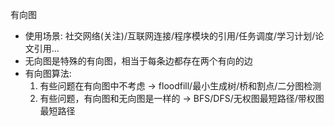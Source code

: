 有向图

* 使用场景: 社交网络(关注)/互联网连接/程序模块的引用/任务调度/学习计划/论文引用...
* 无向图是特殊的有向图，相当于每条边都存在两个有向的边
* 有向图算法:
    1) 有些问题在有向图中不考虑 -> floodfill/最小生成树/桥和割点/二分图检测
    2) 有些问题，有向图和无向图是一样的 -> BFS/DFS/无权图最短路径/带权图最短路径